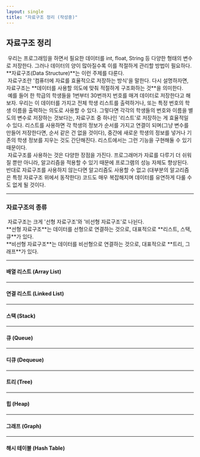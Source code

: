```yaml
---
layout: single
title: "자료구조 정리 (작성중)"
---
```




## 자료구조 정리

<p>
&nbsp;우리는 프로그래밍을 하면서 필요한 데이터를 int, float, String 등 다양한 형태의 변수로 저장한다. 그러나 데이터의 양이 많아질수록 이를 적절하게 관리할 방법이 필요하다. **자료구조(Data Structure)**는 이런 주제를 다룬다.
<br>
&nbsp;자료구조란 '컴퓨터에 자료를 효율적으로 저장하는 방식'을 말한다. 다시 설명하자면, 자료구조는 **데이터를 사용할 의도에 맞춰 적절하게 구조화하는 것**을 의미한다.
<br>
&nbsp;예를 들어 한 학급의 학생들을 1번부터 30번까지 번호를 매겨 데이터로 저장한다고 해 보자. 우리는 이 데이터를 가지고 전체 학생 리스트를 출력하거나, 또는 특정 번호의 학생 이름을 출력하는 의도로 사용할 수 있다. 그렇다면 각각의 학생들의 번호와 이름을 별도의 변수로 저장하는 것보다는, 자료구조 중 하나인 '리스트'로 저장하는 게 효율적일 수 있다. 리스트를 사용하면 각 학생의 정보가 순서를 가지고 연결이 되며(그냥 변수를 만들어 저장한다면, 순서 같은 건 없을 것이다), 중간에 새로운 학생의 정보를 넣거나 기존의 학생 정보를 지우는 것도 간단해진다. 리스트에서는 그런 기능을 구현해둘 수 있기 때문이다.
<br>
&nbsp;자료구조를 사용하는 것은 다양한 장점을 가진다. 프로그래머가 자료를 다루기 더 쉬워질 뿐만 아니라, 알고리즘을 적용할 수 있기 때문에 프로그램의 성능 자체도 향상된다. 반대로 자료구조를 사용하지 않는다면 알고리즘도 사용할 수 없고 (대부분의 알고리즘은 특정 자료구조 위에서 동작한다) 코드도 매우 복잡해지며 데이터를 유연하게 다룰 수도 없게 될 것이다.
</p>



---



### 자료구조의 종류

<p>
    &nbsp;자료구조는 크게 '선형 자료구조'와 '비선형 자료구조'로 나뉜다.
	<br>
    **선형 자료구조**는 데이터를 선형으로 연결하는 것으로, 대표적으로 **리스트, 스택, 큐**가 있다.
	<br>
    **비선형 자료구조**는 데이터를 비선형으로 연결하는 것으로, 대표적으로 **트리, 그래프**가 있다.
</p>



---

#### 배열 리스트 (Array List)



---

#### 연결 리스트 (Linked List)



---

#### 스택 (Stack)



---

#### 큐 (Queue)



---

#### 디큐 (Dequeue)



---

#### 트리 (Tree)



---

#### 힙 (Heap)



---

#### 그래프 (Graph)



---

#### 해시 테이블 (Hash Table)
